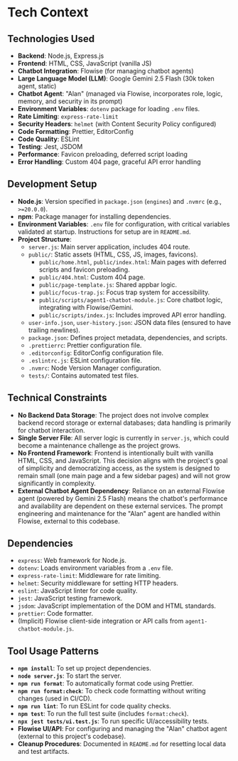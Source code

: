<!-- Alan UI - techContext.md | 19th June 2025, WJW -->

# Tech Context

## Technologies Used
- **Backend**: Node.js, Express.js
- **Frontend**: HTML, CSS, JavaScript (vanilla JS)
- **Chatbot Integration**: Flowise (for managing chatbot agents)
- **Large Language Model (LLM)**: Google Gemini 2.5 Flash (30k token agent, static)
- **Chatbot Agent**: "Alan" (managed via Flowise, incorporates role, logic, memory, and security in its prompt)
- **Environment Variables**: `dotenv` package for loading `.env` files.
- **Rate Limiting**: `express-rate-limit`
- **Security Headers**: `helmet` (with Content Security Policy configured)
- **Code Formatting**: Prettier, EditorConfig
- **Code Quality**: ESLint
- **Testing**: Jest, JSDOM
- **Performance**: Favicon preloading, deferred script loading
- **Error Handling**: Custom 404 page, graceful API error handling

## Development Setup
- **Node.js**: Version specified in `package.json` (`engines`) and `.nvmrc` (e.g., `>=20.0.0`).
- **npm**: Package manager for installing dependencies.
- **Environment Variables**: `.env` file for configuration, with critical variables validated at startup. Instructions for setup are in `README.md`.
- **Project Structure**:
    - `server.js`: Main server application, includes 404 route.
    - `public/`: Static assets (HTML, CSS, JS, images, favicons).
        - `public/home.html`, `public/index.html`: Main pages with deferred scripts and favicon preloading.
        - `public/404.html`: Custom 404 page.
        - `public/page-template.js`: Shared appbar logic.
        - `public/focus-trap.js`: Focus trap system for accessibility.
        - `public/scripts/agent1-chatbot-module.js`: Core chatbot logic, integrating with Flowise/Gemini.
        - `public/scripts/index.js`: Includes improved API error handling.
    - `user-info.json`, `user-history.json`: JSON data files (ensured to have trailing newlines).
    - `package.json`: Defines project metadata, dependencies, and scripts.
    - `.prettierrc`: Prettier configuration file.
    - `.editorconfig`: EditorConfig configuration file.
    - `.eslintrc.js`: ESLint configuration file.
    - `.nvmrc`: Node Version Manager configuration.
    - `tests/`: Contains automated test files.

## Technical Constraints
- **No Backend Data Storage**: The project does not involve complex backend record storage or external databases; data handling is primarily for chatbot interaction.
- **Single Server File**: All server logic is currently in `server.js`, which could become a maintenance challenge as the project grows.
- **No Frontend Framework**: Frontend is intentionally built with vanilla HTML, CSS, and JavaScript. This decision aligns with the project's goal of simplicity and democratizing access, as the system is designed to remain small (one main page and a few sidebar pages) and will not grow significantly in complexity.
- **External Chatbot Agent Dependency**: Reliance on an external Flowise agent (powered by Gemini 2.5 Flash) means the chatbot's performance and availability are dependent on these external services. The prompt engineering and maintenance for the "Alan" agent are handled within Flowise, external to this codebase.

## Dependencies
- `express`: Web framework for Node.js.
- `dotenv`: Loads environment variables from a `.env` file.
- `express-rate-limit`: Middleware for rate limiting.
- `helmet`: Security middleware for setting HTTP headers.
- `eslint`: JavaScript linter for code quality.
- `jest`: JavaScript testing framework.
- `jsdom`: JavaScript implementation of the DOM and HTML standards.
- `prettier`: Code formatter.
- (Implicit) Flowise client-side integration or API calls from `agent1-chatbot-module.js`.

## Tool Usage Patterns
- **`npm install`**: To set up project dependencies.
- **`node server.js`**: To start the server.
- **`npm run format`**: To automatically format code using Prettier.
- **`npm run format:check`**: To check code formatting without writing changes (used in CI/CD).
- **`npm run lint`**: To run ESLint for code quality checks.
- **`npm test`**: To run the full test suite (includes `format:check`).
- **`npx jest tests/ui.test.js`**: To run specific UI/accessibility tests.
- **Flowise UI/API**: For configuring and managing the "Alan" chatbot agent (external to this project's codebase).
- **Cleanup Procedures**: Documented in `README.md` for resetting local data and test artifacts.
